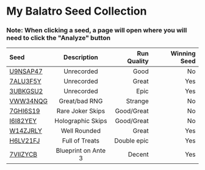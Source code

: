 # My Balatro Seed Collection

### Note: When clicking a seed, a page will open where you will need to click the "Analyze" button
| Seed | Description | Run Quality | Winning Seed |
|:------------|:--------------:|--------------:| --------------:|
| [U9NSAP47](https://mathisfun0.github.io/The-Soul/?seed=U9NSAP47) | Unrecorded | Good | No |
| [7ALU3F5Y](https://mathisfun0.github.io/The-Soul/?seed=7ALU3F5Y) | Unrecorded | Great | Yes |
| [3UBKGSU2](https://mathisfun0.github.io/The-Soul/?seed=3UBKGSU2) | Unrecorded | Epic | Yes |
| [VWW34NQG](https://mathisfun0.github.io/The-Soul/?seed=VWW34NQG) | Great/bad RNG |Strange | No |
| [7GHI6S19](https://mathisfun0.github.io/The-Soul/?seed=7GHI6S19) | Rare Joker Skips | Good/Great | No |
| [I6I82YEY](https://mathisfun0.github.io/The-Soul/?seed=I6I82YEY) | Holographic Skips | Good/Great | No |
| [W14ZJRLY](https://mathisfun0.github.io/The-Soul/?seed=W14ZJRLY) | Well Rounded | Great | Yes |
| [H6LV21FJ](https://mathisfun0.github.io/The-Soul/?seed=H6LV21FJ) | Full of Treats | Double epic | Yes
| [7VIIZYCB](https://mathisfun0.github.io/The-Soul/?seed=7VIIZYCB) | Blueprint on Ante 3 | Decent | Yes |
